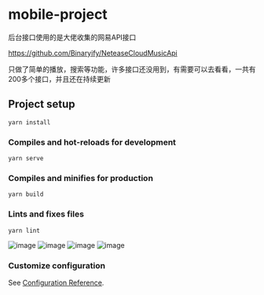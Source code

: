 # mobile-project


后台接口使用的是大佬收集的网易API接口

https://github.com/Binaryify/NeteaseCloudMusicApi

只做了简单的播放，搜索等功能，许多接口还没用到，有需要可以去看看，一共有200多个接口，并且还在持续更新


## Project setup
```
yarn install
```

### Compiles and hot-reloads for development
```
yarn serve
```

### Compiles and minifies for production
```
yarn build
```

### Lints and fixes files
```
yarn lint
```


![image](https://user-images.githubusercontent.com/96562389/191439024-3c54b6f0-272b-4961-bb41-8a927f12d01d.png)
![image](https://user-images.githubusercontent.com/96562389/191439055-9ea69cd2-3540-40ae-a896-c3781d7aaf7f.png)
![image](https://user-images.githubusercontent.com/96562389/191439102-214aedc1-ac76-4a88-94df-c441d55bb701.png)
![image](https://user-images.githubusercontent.com/96562389/191439131-05a9ccaa-fb0c-4763-9f74-e6cc63fbb794.png)


### Customize configuration
See [Configuration Reference](https://cli.vuejs.org/config/).
